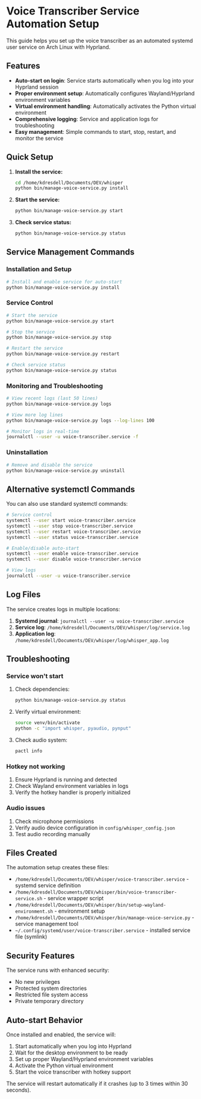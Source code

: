 # Voice Transcriber Service Automation Setup

This guide helps you set up the voice transcriber as an automated systemd user service on Arch Linux with Hyprland.

## Features

- **Auto-start on login**: Service starts automatically when you log into your Hyprland session
- **Proper environment setup**: Automatically configures Wayland/Hyprland environment variables
- **Virtual environment handling**: Automatically activates the Python virtual environment
- **Comprehensive logging**: Service and application logs for troubleshooting
- **Easy management**: Simple commands to start, stop, restart, and monitor the service

## Quick Setup

1. **Install the service:**
   ```bash
   cd /home/kdresdell/Documents/DEV/whisper
   python bin/manage-voice-service.py install
   ```

2. **Start the service:**
   ```bash
   python bin/manage-voice-service.py start
   ```

3. **Check service status:**
   ```bash
   python bin/manage-voice-service.py status
   ```

## Service Management Commands

### Installation and Setup
```bash
# Install and enable service for auto-start
python bin/manage-voice-service.py install
```

### Service Control
```bash
# Start the service
python bin/manage-voice-service.py start

# Stop the service
python bin/manage-voice-service.py stop

# Restart the service
python bin/manage-voice-service.py restart

# Check service status
python bin/manage-voice-service.py status
```

### Monitoring and Troubleshooting
```bash
# View recent logs (last 50 lines)
python bin/manage-voice-service.py logs

# View more log lines
python bin/manage-voice-service.py logs --log-lines 100

# Monitor logs in real-time
journalctl --user -u voice-transcriber.service -f
```

### Uninstallation
```bash
# Remove and disable the service
python bin/manage-voice-service.py uninstall
```

## Alternative systemctl Commands

You can also use standard systemctl commands:

```bash
# Service control
systemctl --user start voice-transcriber.service
systemctl --user stop voice-transcriber.service
systemctl --user restart voice-transcriber.service
systemctl --user status voice-transcriber.service

# Enable/disable auto-start
systemctl --user enable voice-transcriber.service
systemctl --user disable voice-transcriber.service

# View logs
journalctl --user -u voice-transcriber.service
```

## Log Files

The service creates logs in multiple locations:

1. **Systemd journal**: `journalctl --user -u voice-transcriber.service`
2. **Service log**: `/home/kdresdell/Documents/DEV/whisper/log/service.log`
3. **Application log**: `/home/kdresdell/Documents/DEV/whisper/log/whisper_app.log`

## Troubleshooting

### Service won't start
1. Check dependencies:
   ```bash
   python bin/manage-voice-service.py status
   ```

2. Verify virtual environment:
   ```bash
   source venv/bin/activate
   python -c "import whisper, pyaudio, pynput"
   ```

3. Check audio system:
   ```bash
   pactl info
   ```

### Hotkey not working
1. Ensure Hyprland is running and detected
2. Check Wayland environment variables in logs
3. Verify the hotkey handler is properly initialized

### Audio issues
1. Check microphone permissions
2. Verify audio device configuration in `config/whisper_config.json`
3. Test audio recording manually

## Files Created

The automation setup creates these files:

- `/home/kdresdell/Documents/DEV/whisper/voice-transcriber.service` - systemd service definition
- `/home/kdresdell/Documents/DEV/whisper/bin/voice-transcriber-service.sh` - service wrapper script
- `/home/kdresdell/Documents/DEV/whisper/bin/setup-wayland-environment.sh` - environment setup
- `/home/kdresdell/Documents/DEV/whisper/bin/manage-voice-service.py` - service management tool
- `~/.config/systemd/user/voice-transcriber.service` - installed service file (symlink)

## Security Features

The service runs with enhanced security:
- No new privileges
- Protected system directories
- Restricted file system access
- Private temporary directory

## Auto-start Behavior

Once installed and enabled, the service will:
1. Start automatically when you log into Hyprland
2. Wait for the desktop environment to be ready
3. Set up proper Wayland/Hyprland environment variables
4. Activate the Python virtual environment
5. Start the voice transcriber with hotkey support

The service will restart automatically if it crashes (up to 3 times within 30 seconds).